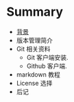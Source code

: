 # Summary

* [背景](README.md)
* 版本管理简介
* Git 相关资料
   * Git 客户端安装.
   * Github 客户端.
* markdown 教程
* License 选择
* 后记

